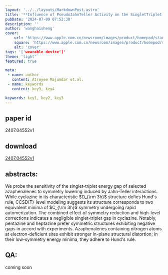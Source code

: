 ```yaml
---
layout: '../../layouts/MarkdownPost.astro'
title: '**Influence of PseudoJahnTeller Activity on the SingletTriplet Gap of Azaphenalenes**'
pubDate: '2024-07-09 07:52:30'
description: ''
author: 'wanghaisheng'
cover:
    url: 'https://www.apple.com.cn/newsroom/images/product/homepod/standard/Apple-HomePod-hero-230118_big.jpg.large_2x.jpg'
    square: 'https://www.apple.com.cn/newsroom/images/product/homepod/standard/Apple-HomePod-hero-230118_big.jpg.large_2x.jpg'
    alt: 'cover'
tags: '['wearable device']' 
theme: 'light'
featured: true

meta:
 - name: author
   content: Atreyee Majumdar et.al.
 - name: keywords
   content: key3, key4

keywords: key1, key2, key3
---
```


## paper id
2407.04552v1
## download
[2407.04552v1](http://arxiv.org/abs/2407.04552v1)
## abstracts:
We probe the sensitivity of the singlet-triplet energy gap of selected azaphenalenes to symmetry lowering induced by Jahn-Teller interactions. While cyclazine in its characteristic $D_{\rm 3h}$ structure defies Hund's rule, CCSD(T)-level modeling suggests its structure corresponds to two equivalent minima of $C_{\rm 3h}$ symmetry undergoing rapid automerization. The combined effect of symmetry reduction and high-level corrections indicates a negligible singlet-triplet gap in cyclazine. Notably, pentazine and heptazine prefer symmetric structures exhibiting negative gaps in accord with experiments. Azaphenalenes containing nitrogen atoms at electron-deficient sites exhibit stronger in-plane structural distortion; in their low-symmetry energy minima, they adhere to Hund's rule.
## QA:
coming soon
